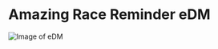 # Amazing Race Reminder eDM

![Image of eDM](https://raw.githubusercontent.com/gbjack/gbjack.github.io/master/assets/images/amazing-race.png)
